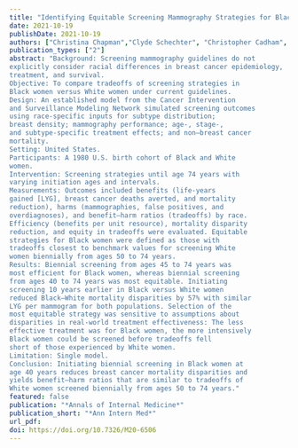 ```yaml
---
title: "Identifying Equitable Screening Mammography Strategies for Black Women in the United States"
date: 2021-10-19
publishDate: 2021-10-19
authors: ["Christina Chapman","Clyde Schechter", "Christopher Cadham", "Amy Trentham-Dietz", "Ronald Gangnon", "Reshma Jagsi", "Jeanne Mandelblatt"]
publication_types: ["2"]
abstract: "Background: Screening mammography guidelines do not
explicitly consider racial differences in breast cancer epidemiology,
treatment, and survival.
Objective: To compare tradeoffs of screening strategies in
Black women versus White women under current guidelines.
Design: An established model from the Cancer Intervention
and Surveillance Modeling Network simulated screening outcomes
using race-specific inputs for subtype distribution;
breast density; mammography performance; age-, stage-,
and subtype-specific treatment effects; and non–breast cancer
mortality.
Setting: United States.
Participants: A 1980 U.S. birth cohort of Black and White
women.
Intervention: Screening strategies until age 74 years with
varying initiation ages and intervals.
Measurements: Outcomes included benefits (life-years
gained [LYG], breast cancer deaths averted, and mortality
reduction), harms (mammographies, false positives, and
overdiagnoses), and benefit–harm ratios (tradeoffs) by race.
Efficiency (benefits per unit resource), mortality disparity
reduction, and equity in tradeoffs were evaluated. Equitable
strategies for Black women were defined as those with 
tradeoffs closest to benchmark values for screening White
women biennially from ages 50 to 74 years.
Results: Biennial screening from ages 45 to 74 years was
most efficient for Black women, whereas biennial screening
from ages 40 to 74 years was most equitable. Initiating
screening 10 years earlier in Black versus White women
reduced Black–White mortality disparities by 57% with similar
LYG per mammogram for both populations. Selection of the
most equitable strategy was sensitive to assumptions about
disparities in real-world treatment effectiveness: The less
effective treatment was for Black women, the more intensively
Black women could be screened before tradeoffs fell
short of those experienced by White women.
Limitation: Single model.
Conclusion: Initiating biennial screening in Black women at
age 40 years reduces breast cancer mortality disparities and
yields benefit–harm ratios that are similar to tradeoffs of
White women screened biennially from ages 50 to 74 years."
featured: false
publication: "*Annals of Internal Medicine*"
publication_short: "*Ann Intern Med*"
url_pdf: 
doi: https://doi.org/10.7326/M20-6506
---
```


